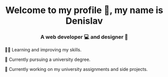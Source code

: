 <h1 align="center">Welcome to my profile 👋, my name is Denislav</h1>
<h3 align="center">A web developer 💻 and designer 🎨</h3>
<p align="left">👨‍💻 Learning and improving my skills.</p>
<p align="left">🌱 Currently pursuing a university degree.</p>
<p align="left">🔭 Currently working on my university assignments and side projects.</p>
